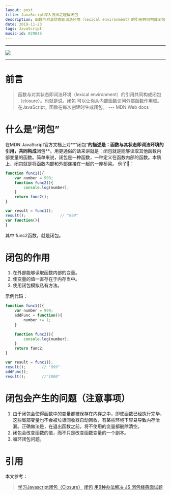 ```yaml
---
layout: post
title: JavaScript深入浅出之理解闭包
description: 函数与对其状态即词法环境（lexical environment）的引用共同构成闭包（closure）。也就是说，闭包可以让你从内部函数访问外部函数作用域。在JavaScript，函数在每次创建时生成闭包。
date: 2019-11-23
tags: JavaScript
music-id: 829845
---
```



-------

![](https://es-blogimg.oss-cn-hangzhou.aliyuncs.com/img/d3254348-13a1-4d50-af7d-393051ee62c2.jpg)

-------
# 前言

> 函数与对其状态即词法环境（lexical environment）的引用共同构成闭包（closure）。也就是说，闭包
> 可以让你从内部函数访问外部函数作用域。在JavaScript，函数在每次创建时生成闭包。
> --- MDN Web docs

# 什么是“闭包”
在MDN JavaScript官方文档上对**“闭包”**的描述是：函数与其状态即词法环境的引用，共同构成**闭包**。用更通俗的话来讲就是：闭包就是能够读取其他函数内部变量的函数。简单来说，闭包是一种函数，一种定义在函数内部的函数。本质上，闭包就是将函数内部和外部连接在一起的一座桥梁。
例子🌰：


```js
function func1(){
    var number = 999;
    function func2(){
        console.log(number);
    }
    return func2();
}

var result = func1();
result();               // "999"
var function(){
}

```

其中 func2函数，就是闭包。

# 闭包的作用

1. 在外部能够读取函数内部的变量。
2. 使变量的值一直存在于内存当中。
3. 使用闭包模拟私有方法。

示例代码：


```js
function func1(){
    var number = 999;
    addFunc = function(){
        number += 1;
    }
    
    function func2(){
        console.log(number);
    }
    return func2;
}

var result = func1();
result();       // "999"
addFunc();
result();       //"1000"
```

# 闭包会产生的问题（注意事项）
1. 由于闭包会使得函数中的变量都被保存在内存之中，即使函数已经执行完毕，这些局部变量也不会被垃圾回收器自动回收，有某些环境下容易导致内存泄漏。正确做法是，在退出函数之前，将不使用的变量都删除清空。
2. 闭包会改变函数的值，而不只是改变函数变量的一个副本。
3. 循环闭包问题。











# 引用
本文参考：

> [学习Javascript闭包（Closure）](https://www.ruanyifeng.com/blog/2009/08/learning_javascript_closures.html)
> [闭包](https://developer.mozilla.org/zh-CN/docs/Web/JavaScript/Closures)
> [用9种办法解决 JS 闭包经典面试题](https://segmentfault.com/a/1190000003818163)